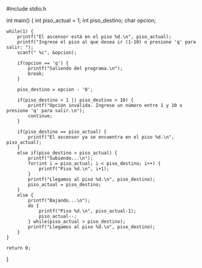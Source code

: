 #include stdio.h

int main() {
    int piso_actual = 1; 
    int piso_destino;
    char opcion;
    
    while(1) { 
        printf("El ascensor está en el piso %d.\n", piso_actual);
        printf("Ingrese el piso al que desea ir (1-10) o presione 'q' para salir: ");
        scanf(" %c", &opcion);
        
        if(opcion == 'q') { 
            printf("Saliendo del programa.\n");
            break;
        }
        
        piso_destino = opcion - '0'; 
        
        if(piso_destino < 1 || piso_destino > 10) { 
            printf("Opción inválida. Ingrese un número entre 1 y 10 o presione 'q' para salir.\n");
            continue;
        }
        
        if(piso_destino == piso_actual) { 
            printf("El ascensor ya se encuentra en el piso %d.\n", piso_actual);
        }
        else if(piso_destino > piso_actual) { 
            printf("Subiendo...\n");
            for(int i = piso_actual; i < piso_destino; i++) { 
                printf("Piso %d.\n", i+1);
            }
            printf("Llegamos al piso %d.\n", piso_destino);
            piso_actual = piso_destino;
        }
        else { 
            printf("Bajando...\n");
            do { 
                printf("Piso %d.\n", piso_actual-1);
                piso_actual--;
            } while(piso_actual > piso_destino);
            printf("Llegamos al piso %d.\n", piso_destino);
        }
    }
    
    return 0;
}
